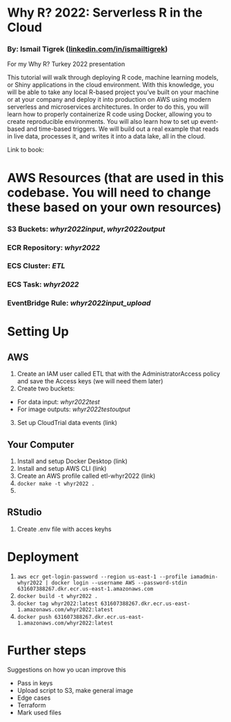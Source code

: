 # Why R? 2022: Serverless R in the Cloud
### By: Ismail Tigrek ([linkedin.com/in/ismailtigrek](www.linkedin.com/in/ismailtigrek))
For my Why R? Turkey 2022 presentation

This tutorial will walk through deploying R code, machine learning models, or Shiny applications in the cloud environment. With this knowledge, you will be able to take any local R-based project you’ve built on your machine or at your company and deploy it into production on AWS using modern serverless and microservices architectures. In order to do this, you will learn how to properly containerize R code using Docker, allowing you to create reproducible environments. You will also learn how to set up event-based and time-based triggers. We will build out a real example that reads in live data, processes it, and writes it into a data lake, all in the cloud.

Link to book: 

# AWS Resources (that are used in this codebase. You will need to change these based on your own resources)

### S3 Buckets: _whyr2022input_, _whyr2022output_

### ECR Repository: _whyr2022_

### ECS Cluster: _ETL_

### ECS Task: _whyr2022_

### EventBridge Rule: _whyr2022input_upload_

# Setting Up

## AWS

1. Create an IAM user called ETL that with the AdministratorAccess policy and save the Access keys (we will need them later)
2. Create two buckets:
  - For data input: _whyr2022test_
  - For image outputs: _whyr2022testoutput_
3. Set up CloudTrial data events (link)

## Your Computer
1. Install and setup Docker Desktop (link)
2. Install and setup AWS CLI (link)
3. Create an AWS profile called etl-whyr2022 (link)
6. `docker make -t whyr2022 .`
7. 

## RStudio
1. Create .env file with acces keyhs 


# Deployment
1. `aws ecr get-login-password --region us-east-1 --profile iamadmin-whyr2022 | docker login --username AWS --password-stdin 631607388267.dkr.ecr.us-east-1.amazonaws.com`
2. `docker build -t whyr2022 .`
3. `docker tag whyr2022:latest 631607388267.dkr.ecr.us-east-1.amazonaws.com/whyr2022:latest`
4. `docker push 631607388267.dkr.ecr.us-east-1.amazonaws.com/whyr2022:latest`

# Further steps

Suggestions on how yo ucan improve this

- Pass in keys
- Upload script to S3, make general image
- Edge cases
- Terraform
- Mark used files

